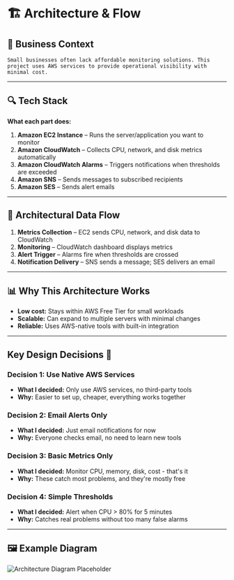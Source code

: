 # 🏗️ Architecture & Flow

## 📜 Business Context

```
Small businesses often lack affordable monitoring solutions. This project uses AWS services to provide operational visibility with minimal cost.
```

---

## 🔍 Tech Stack

**What each part does:**

1. **Amazon EC2 Instance** – Runs the server/application you want to monitor
2. **Amazon CloudWatch** – Collects CPU, network, and disk metrics automatically
3. **Amazon CloudWatch Alarms** – Triggers notifications when thresholds are exceeded
4. **Amazon SNS** – Sends messages to subscribed recipients
5. **Amazon SES** – Sends alert emails

---

## 🔄 Architectural Data Flow

1. **Metrics Collection** – EC2 sends CPU, network, and disk data to CloudWatch
2. **Monitoring** – CloudWatch dashboard displays metrics
3. **Alert Trigger** – Alarms fire when thresholds are crossed
4. **Notification Delivery** – SNS sends a message; SES delivers an email

---

## 📊 Why This Architecture Works

- **Low cost:** Stays within AWS Free Tier for small workloads
- **Scalable:** Can expand to multiple servers with minimal changes
- **Reliable:** Uses AWS-native tools with built-in integration

---

## Key Design Decisions 🥸

### Decision 1: Use Native AWS Services

- **What I decided:** Only use AWS services, no third-party tools
- **Why:** Easier to set up, cheaper, everything works together

### Decision 2: Email Alerts Only

- **What I decided:** Just email notifications for now
- **Why:** Everyone checks email, no need to learn new tools

### Decision 3: Basic Metrics Only

- **What I decided:** Monitor CPU, memory, disk, cost - that's it
- **Why:** These catch most problems, and they're mostly free

### Decision 4: Simple Thresholds

- **What I decided:** Alert when CPU > 80% for 5 minutes
- **Why:** Catches real problems without too many false alarms

---

## 🖼️ Example Diagram

![Architecture Diagram Placeholder](images/architecture-placeholder.png)
